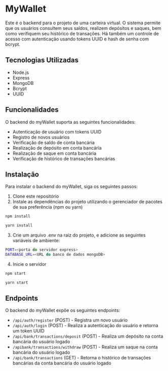 # MyWallet
Este é o backend para o projeto de uma carteira virtual. O sistema permite que os usuários consultem seus saldos, realizem depósitos e saques, bem como verifiquem seu histórico de transações. Há também um controle de acesso com autenticação usando tokens UUID e hash de senha com bcrypt.

## Tecnologias Utilizadas
- Node.js
- Express
- MongoDB
- Bcrypt
- UUID

## Funcionalidades
O backend do myWallet suporta as seguintes funcionalidades:

- Autenticação de usuário com tokens UUID
- Registro de novos usuários
- Verificação de saldo de conta bancária
- Realização de depósito em conta bancária
- Realização de saque em conta bancária
- Verificação de histórico de transações bancárias

## Instalação
Para instalar o backend do myWallet, siga os seguintes passos:

1. Clone este repositório
2. Instale as dependências do projeto utilizando o gerenciador de pacotes de sua preferência (npm ou yarn)
```bash
npm install
```
```bash
yarn install
```
3. Crie um arquivo .env na raiz do projeto, e adicione as seguintes variáveis de ambiente:
```bash
PORT=<porta do servidor express>
DATABASE_URL=<URL do banco de dados mongoDB>
```
4. Inicie o servidor
```bash
npm start
```
```bash
yarn start
```

## Endpoints
O backend do myWallet expõe os seguintes endpoints:

- `/api/auth/register` (POST) - Registra um novo usuário
- `/api/auth/login` (POST) - Realiza a autenticação do usuário e retorna um token UUID
- `/api/bank/transactions/deposit` (POST) - Realiza um depósito na conta bancária do usuário logado
- `/apibank/transactions/withdraw` (POST) - Realiza um saque na conta bancária do usuário logado
- `/api/bank/transactions` (GET) - Retorna o histórico de transações bancárias da conta bancária do usuário logado